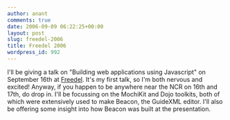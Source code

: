 ```yaml
---
author: anant
comments: true
date: 2006-09-09 06:22:25+00:00
layout: post
slug: freedel-2006
title: Freedel 2006
wordpress_id: 992
---
```


I'll be giving a talk on "Building web applications using Javascript" on
September 16th at
[Freedel](http://replay.waybackmachine.org/20061106071711/http://www.freedel.in/).
It's my first talk, so I'm both nervous and excited! Anyway, if you
happen to be anywhere near the NCR on 16th and 17th, do drop in. I'll be
focussing on the MochiKit and Dojo toolkits, both of which were extensively
used to make Beacon, the GuideXML editor. I'll also be offering some insight
into how Beacon was built at the presentation.
